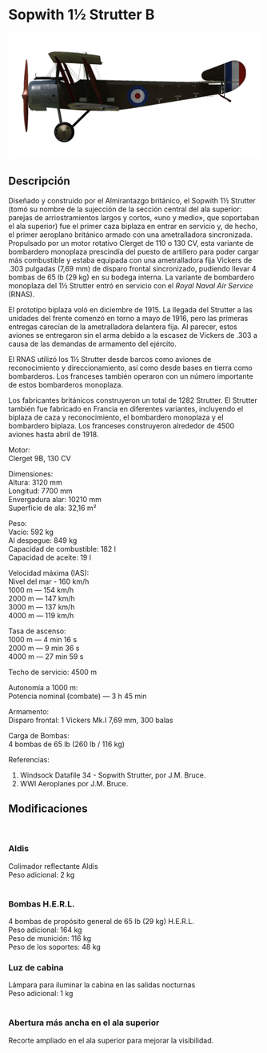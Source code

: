 # Sopwith 1½ Strutter B  
  
![sopstrutterb](../images/sopstrutterb.png)  
  
## Descripción  
  
Diseñado y construido por el Almirantazgo británico, el Sopwith 1½ Strutter (tomó su nombre de la sujección de la sección central del ala superior: parejas de arriostramientos largos y cortos, «uno y medio», que soportaban el ala superior) fue el primer caza biplaza en entrar en servicio y, de hecho, el primer aeroplano británico armado con una ametralladora sincronizada. Propulsado por un motor rotativo Clerget de 110 o 130 CV, esta variante de bombardero monoplaza prescindía del puesto de artillero para poder cargar más combustible y estaba equipada con una ametralladora fija Vickers de .303 pulgadas (7,69 mm) de disparo frontal sincronizado, pudiendo llevar 4 bombas de 65 lb (29 kg) en su bodega interna. La variante de bombardero monoplaza del 1½ Strutter entró en servicio con el <i>Royal Naval Air Service</i> (RNAS).  
  
El prototipo biplaza voló en diciembre de 1915. La llegada del Strutter a las unidades del frente comenzó en torno a mayo de 1916, pero las primeras entregas carecían de la ametralladora delantera fija. Al parecer, estos aviones se entregaron sin el arma debido a la escasez de Vickers de .303 a causa de las demandas de armamento del ejército.  
  
El RNAS utilizó los 1½ Strutter desde barcos como aviones de reconocimiento y direccionamiento, así como desde bases en tierra como bombarderos. Los franceses también operaron con un número importante de estos bombarderos monoplaza.  
  
Los fabricantes británicos construyeron un total de 1282 Strutter. El Strutter también fue fabricado en Francia en diferentes variantes, incluyendo el biplaza de caza y reconocimiento, el bombardero monoplaza y el bombardero biplaza. Los franceses construyeron alrededor de 4500 aviones hasta abril de 1918.  
  
  
Motor:  
Clerget 9B, 130 CV  
  
Dimensiones:  
Altura: 3120 mm  
Longitud: 7700 mm  
Envergadura alar: 10210 mm  
Superficie de ala: 32,16 m²  
  
Peso:  
Vacío: 592 kg  
Al despegue: 849 kg  
Capacidad de combustible: 182 l  
Capacidad de aceite: 19 l  
  
Velocidad máxima (IAS):  
Nivel del mar - 160 km/h  
1000 m — 154 km/h  
2000 m — 147 km/h  
3000 m — 137 km/h  
4000 m — 119 km/h  
  
Tasa de ascenso:  
1000 m —  4 min 16 s  
2000 m —  9 min 36 s  
4000 m — 27 min 59 s  
  
Techo de servicio: 4500 m  
  
Autonomía a 1000 m:  
Potencia nominal (combate) — 3 h 45 min  
  
Armamento:  
Disparo frontal: 1 Vickers Mk.I 7,69 mm, 300 balas  
  
Carga de Bombas:  
4 bombas de 65 lb (260 lb / 116 kg)  
  
Referencias:  
1) Windsock Datafile 34 - Sopwith Strutter, por J.M. Bruce.  
2) WWI Aeroplanes por J.M. Bruce.  
  
## Modificaciones  
  ﻿
  
### Aldis  
  
Colimador reflectante Aldis  
Peso adicional: 2 kg  
  ﻿
  
### Bombas H.E.R.L.  
  
 4 bombas de propósito general de 65 lb (29 kg) H.E.R.L.  
Peso adicional: 164 kg  
Peso de munición: 116 kg  
Peso de los soportes: 48 kg  ﻿
  
### Luz de cabina  
  
Lámpara para iluminar la cabina en las salidas nocturnas  
Peso adicional: 1 kg  
  ﻿
  
### Abertura más ancha en el ala superior  
  
Recorte ampliado en el ala superior para mejorar la visibilidad.  
